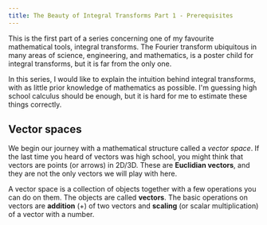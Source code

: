 ```yaml
---
title: The Beauty of Integral Transforms Part 1 - Prerequisites
---
```


This is the first part of a series concerning one of my favourite mathematical tools, integral transforms. The Fourier transform ubiquitous in many areas of science, engineering, and mathematics, is a poster child for integral transforms, but it is far from the only one. 

In this series, I would like to explain the intuition behind integral transforms, with as little prior knowledge of mathematics as possible. I'm guessing high school calculus should be enough, but it is hard for me to estimate these things correctly.

## Vector spaces

We begin our journey with a mathematical structure called a _vector space_. If the last time you heard of vectors was high school, you might think that vectors are points (or arrows) in 2D/3D. These are __Euclidian vectors__, and they are not the only vectors we will play with here.

A vector space is a collection of objects together with a few operations you can do on them. The objects are called __vectors__. The basic operations on vectors are __addition__ (+) of two vectors and __scaling__ (or scalar multiplication) of a vector with a number.